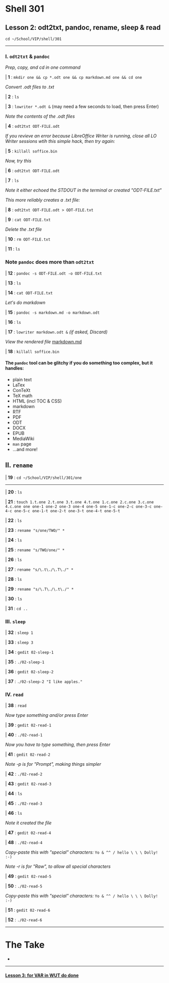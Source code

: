 # Shell 301
## Lesson 2: odt2txt, pandoc, rename, sleep & read

`cd ~/School/VIP/shell/301`

___

### I. `odt2txt` & `pandoc`

*Prep, copy, and cd in one command*

| **1** : `mkdir one && cp *.odt one && cp markdown.md one && cd one`

*Convert .odt files to .txt*

| **2** : `ls`

| **3** : `lowriter *.odt &` (may need a few seconds to load, then press Enter)

*Note the contents of the .odt files*

| **4** : `odt2txt ODT-FILE.odt`

*If you revieve an error because LibreOffice Writer is running, close all LO Writer sessions wtih this simple hack, then try again:*

| **5** : `killall soffice.bin`

*Now, try this*

| **6** : `odt2txt ODT-FILE.odt`

| **7** : `ls`

*Note it either echoed the STDOUT in the terminal or created "ODT-FILE.txt"*

*This more reliably creates a .txt file:*

| **8** : `odt2txt ODT-FILE.odt > ODT-FILE.txt`

| **9** : `cat ODT-FILE.txt`

*Delete the .txt file*

| **10** : `rm ODT-FILE.txt`

| **11** : `ls`

### Note `pandoc` does more than `odt2txt`

| **12** : `pandoc -s ODT-FILE.odt -o ODT-FILE.txt`

| **13** : `ls`

| **14** : `cat ODT-FILE.txt`

*Let's do markdown*

| **15** : `pandoc -s markdown.md -o markdown.odt`

| **16** : `ls`

| **17** : `lowriter markdown.odt &` *(if asked, Discard)*

*View the rendered file* [markdown.md](https://github.com/inkVerb/301/blob/master/markdown.md)

| **18** : `killall soffice.bin`

#### The `pandoc` tool can be glitchy if you do something too complex, but it handles:
- plain text
- LaTex
- ConTeXt
- TeX math
- HTML (incl TOC & CSS)
- markdown
- RTF
- PDF
- ODT
- DOCX
- EPUB
- MediaWiki
- `man` page
- ...and more!

## II. `rename`

| **19** : `cd ~/School/VIP/shell/301/one`

___

| **20** : `ls`

| **21** : `touch 1.t.one 2.t.one 3.t.one 4.t.one 1.c.one 2.c.one 3.c.one 4.c.one one one-1 one-2 one-3 one-4 one-5 one-1-c one-2-c one-3-c one-4-c one-5-c one-1-t one-2-t one-3-t one-4-t one-5-t`

| **22** : `ls`

| **23** : `rename "s/one/TWO/" *`

| **24** : `ls`

| **25** : `rename "s/TWO/one/" *`

| **26** : `ls`

| **27** : `rename "s/\.t\./\.T\./" *`

| **28** : `ls`

| **29** : `rename "s/\.T\./\.t\./" *`

| **30** : `ls`

| **31** : `cd ..`

### III. `sleep`

| **32** : `sleep 1`

| **33** : `sleep 3`

| **34** : `gedit 02-sleep-1`

| **35** : `./02-sleep-1`

| **36** : `gedit 02-sleep-2`

| **37** : `./02-sleep-2 "I like apples."`

### IV. `read`

| **38** : `read`

*Now type something and/or press Enter*

| **39** : `gedit 02-read-1`

| **40** : `./02-read-1`

*Now you have to type something, then press Enter*

| **41** : `gedit 02-read-2`

*Note -p is for "Prompt", making things simpler*

| **42** : `./02-read-2`

| **43** : `gedit 02-read-3`

| **44** : `ls`

| **45** : `./02-read-3`

| **46** : `ls`

*Note it created the file*

| **47** : `gedit 02-read-4`

| **48** : `./02-read-4`

*Copy-paste this with "special" characters:* `Yo & ^^ / hello \ \ \ Dolly! :-)`

*Note -r is for "Raw", to allow all special characters*

| **49** : `gedit 02-read-5`

| **50** : `./02-read-5`

*Copy-paste this with "special" characters:* `Yo & ^^ / hello \ \ \ Dolly! :-)`

| **51** : `gedit 02-read-6`

| **52** : `./02-read-6`

___

# The Take

-

___

#### [Lesson 3: for VAR in WUT do done](https://github.com/inkVerb/vip/blob/master/301-shell/Lesson-03.md)
